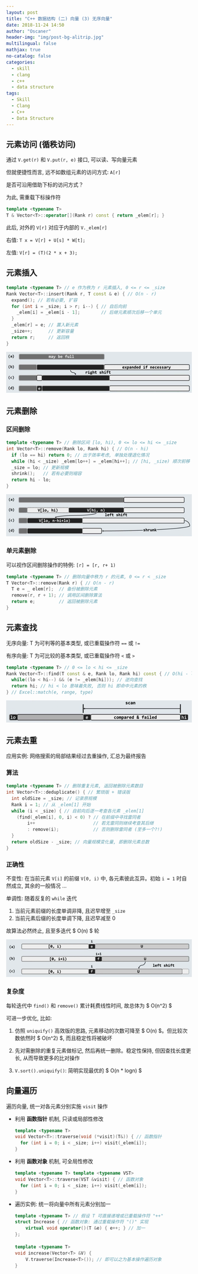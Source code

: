```yaml
---
layout: post
title: "C++ 数据结构 (二) 向量 (3) 无序向量"
date: 2018-11-24 14:50
author: "Oscaner"
header-img: "img/post-bg-alitrip.jpg"
multilingual: false
mathjax: true
no-catalog: false
categories:
  - skill
  - clang
  - c++
  - data structure
tags:
  - Skill
  - Clang
  - C++
  - Data Structure
---
```


## 元素访问 (循秩访问)

通过 `V.get(r)` 和 `V.put(r, e)` 接口, 可以读、写向量元素

但就便捷性而言, 远不如数组元素的访问方式: `A[r]`

是否可沿用借助下标的访问方式？

为此, 需重载下标操作符

```cpp
template <typename T>
T & Vector<T>::operator[](Rank r) const { return _elem[r]; }
```

此后, 对外的 `V[r]` 对应于内部的 `V._elem[r]`

右值: `T x = V[r] + U[s] * W[t];`

左值: `V[r] = (T)(2 * x + 3);`

## 元素插入

```cpp
template <typename T> // e 作为秩为 r 元素插入, 0 <= r <= _size
Rank Vector<T>::insert(Rank r, T const & e) { // O(n - r)
  expand(); // 若有必要, 扩容
  for (int i = _size; i > r; i--) { // 自后向前
    _elem[i] = _elem[i - 1];        // 后继元素顺次后移一个单元
  }
  _elem[r] = e; // 置入新元素
  _size++;      // 更新容量
  return r;     // 返回秩
}
```

![1.png](/assets/img/in-post/skill/data-structure/post-vector-unordered/1.png)

## 元素删除

### 区间删除

```cpp
template <typename T> // 删除区间 [lo, hi), 0 <= lo <= hi <= _size
int Vector<T>::remove(Rank lo, Rank hi) { // O(n - hi)
  if (lo == hi) return 0; // 出于效率考虑, 单独处理退化情况
  while (hi < _size) _elem[lo++] = _elem[hi++]; // [hi, _size) 顺次前移 hi - lo 位
  _size = lo; // 更新规模
  shrink();   // 若有必要则缩容
  return hi - lo;
}
```

![2.png](/assets/img/in-post/skill/data-structure/post-vector-unordered/2.png)

### 单元素删除

可以视作区间删除操作的特例: `[r] = [r, r+ 1)`

```cpp
template <typename T> // 删除向量中秩为 r 的元素, 0 <= r < _size
T Vector<T>::remove(Rank r) { // O(n - r)
  T e = _ elem[r];  // 备份被删除元素
  remove(r, r + 1); // 调用区间删除算法
  return e;         // 返回被删除元素
}
```

## 元素查找

无序向量: T 为可判等的基本类型, 或已重载操作符 `==` 或 `!=`

有序向量: T 为可比较的基本类型, 或已重载操作符 `<` 或 `>`

```cpp
template <typename T> // 0 <= lo < hi <= _size
Rank Vector<T>::find(T const & e, Rank lo, Rank hi) const { // O(hi - lo) = O(n), 在命中多个元素时可返回秩最大者
  while((lo < hi--) && (e != _elem[hi])); // 逆向查找
  return hi; // hi < lo 意味着失败, 否则 hi 即命中元素的秩
} // Excel::match(e, range, type)
```

![3.png](/assets/img/in-post/skill/data-structure/post-vector-unordered/3.png)

## 元素去重

应用实例: 网络搜索的局部结果经过去重操作, 汇总为最终报告

### 算法

```cpp
template <typename T> // 删除重复元素, 返回被删除元素数目
int Vector<T>::deduplicate() { // 繁琐版 + 错误版
  int oldSize = _size; // 记录原规模
  Rank i = 1; // 从 _elem[1] 开始
  while (i < _size) { // 自前向后逐一考查各元素 _elem[1]
    (find(_elem[i], 0, i) < 0) ? // 在前缀中寻找雷同者
        i++                      // 若无雷同则继续考查其后继
        : remove(i);             // 否则删除雷同者 (至多一个?!)
  }
  return oldSize - _size; // 向量规模变化量, 即删除元素总数
}
```

### 正确性

不变性: 在当前元素 `V[i]` 的前缀 `V[0, i)` 中, 各元素彼此互异。初始 `i = 1` 时自然成立, 其余的一般情况 ...

单调性: 随着反复的 `while` 迭代

1. 当前元素前缀的长度单调非降, 且迟早增至 `_size`
2. 当前元素后缀的长度单调下降, 且迟早减至 0

故算法必然终止, 且至多迭代 $ O(n) $ 轮

![4.png](/assets/img/in-post/skill/data-structure/post-vector-unordered/4.png)

### 复杂度

每轮迭代中 `find()` 和 `remove()` 累计耗费线性时间, 故总体为 $ O(n^2) $

可进一步优化, 比如:

1. 仿照 `uniquify()` 高效版的思路, 元素移动的次数可降至 $ O(n) $。但比较次数依然时 $ O(n^2) $, 而且稳定性将被破坏

2. 先对需删除的重复元素做标记, 然后再统一删除。稳定性保持, 但因查找长度更长, 从而导致更多的比对操作

3. `V.sort().uniquify()`: 简明实现最优的 $ O(n * logn) $

## 向量遍历

遍历向量, 统一对各元素分别实施 `visit` 操作

- 利用 **函数指针** 机制, 只读或局部性修改

    ```cpp
    template <typename T>
    void Vector<T>::traverse(void (*visit)(T&)) { // 函数指针
      for (int i = 0; i < _size; i++) visit(_elem[i]);
    }
    ```

- 利用 **函数对象** 机制, 可全局性修改

    ```cpp
    template <typename T> template <typename VST>
    void Vector<T>::traverse(VST &visit) { // 函数对象
      for (int i = 0; i < _size; i++) visit(_elem[i]);
    }
    ```

- 遍历实例: 统一将向量中所有元素分别加一

    ```cpp
    template <typename T> // 假设 T 可直接递增或已重载操作符 "++"
    struct Increase { // 函数对象: 通过重载操作符 "()" 实现
        virtual void operator()(T &e) { e++; } // 加一
    };

    template <typename T>
    void increase(Vector<T> &V) {
        V.traverse(Increase<T>()); // 即可以之为基本操作遍历对象
    }
    ```
